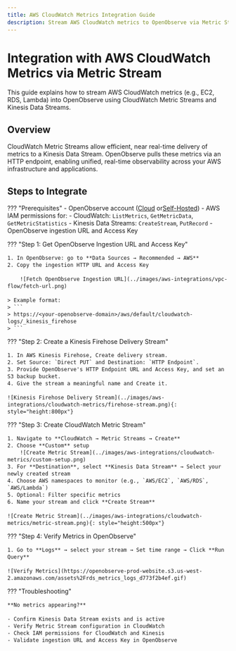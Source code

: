 ```yaml
---
title: AWS CloudWatch Metrics Integration Guide
description: Stream AWS CloudWatch metrics to OpenObserve via Metric Streams and Kinesis Data Streams for real-time infrastructure monitoring.
---
```


# Integration with AWS CloudWatch Metrics via Metric Stream

This guide explains how to stream AWS CloudWatch metrics (e.g., EC2, RDS, Lambda) into OpenObserve using CloudWatch Metric Streams and Kinesis Data Streams.

## Overview

CloudWatch Metric Streams allow efficient, near real-time delivery of metrics to a Kinesis Data Stream. OpenObserve pulls these metrics via an HTTP endpoint, enabling unified, real-time observability across your AWS infrastructure and applications.

## Steps to Integrate

??? "Prerequisites"
    - OpenObserve account ([Cloud](https://cloud.openobserve.ai/web/) or[Self-Hosted](../../../getting-started/#self-hosted-installation))
    - AWS IAM permissions for:
        - CloudWatch: `ListMetrics`, `GetMetricData`, `GetMetricStatistics`
        - Kinesis Data Streams: `CreateStream`, `PutRecord`
    - OpenObserve ingestion URL and Access Key

??? "Step 1: Get OpenObserve Ingestion URL and Access Key"

    1. In OpenObserve: go to **Data Sources → Recommended → AWS**
    2. Copy the ingestion HTTP URL and Access Key

        ![Fetch OpenObserve Ingestion URL](../images/aws-integrations/vpc-flow/fetch-url.png)

    > Example format:
    > ```
    > https://<your-openobserve-domain>/aws/default/cloudwatch-logs/_kinesis_firehose
    > ```

??? "Step 2: Create a Kinesis Firehose Delivery Stream"

    1. In AWS Kinesis Firehose, Create delivery stream.
    2. Set Source: `Direct PUT` and Destination: `HTTP Endpoint`.
    3. Provide OpenObserve's HTTP Endpoint URL and Access Key, and set an S3 backup bucket.
    4. Give the stream a meaningful name and Create it.

    ![Kinesis Firehose Delivery Stream](../images/aws-integrations/cloudwatch-metrics/firehose-stream.png){: style="height:800px"}

??? "Step 3: Create CloudWatch Metric Stream"

    1. Navigate to **CloudWatch → Metric Streams → Create**
    2. Choose **Custom** setup
        ![Create Metric Stream](../images/aws-integrations/cloudwatch-metrics/custom-setup.png)
    3. For **Destination**, select **Kinesis Data Stream** → Select your newly created stream
    4. Choose AWS namespaces to monitor (e.g., `AWS/EC2`, `AWS/RDS`, `AWS/Lambda`)
    5. Optional: Filter specific metrics
    6. Name your stream and click **Create Stream**

    ![Create Metric Stream](../images/aws-integrations/cloudwatch-metrics/metric-stream.png){: style="height:500px"}


??? "Step 4: Verify Metrics in OpenObserve"

    1. Go to **Logs** → select your stream → Set time range → Click **Run Query**

    ![Verify Metrics](https://openobserve-prod-website.s3.us-west-2.amazonaws.com/assets%2Frds_metrics_logs_d773f2b4ef.gif)

??? "Troubleshooting"

    **No metrics appearing?**
    
    - Confirm Kinesis Data Stream exists and is active
    - Verify Metric Stream configuration in CloudWatch
    - Check IAM permissions for CloudWatch and Kinesis
    - Validate ingestion URL and Access Key in OpenObserve

